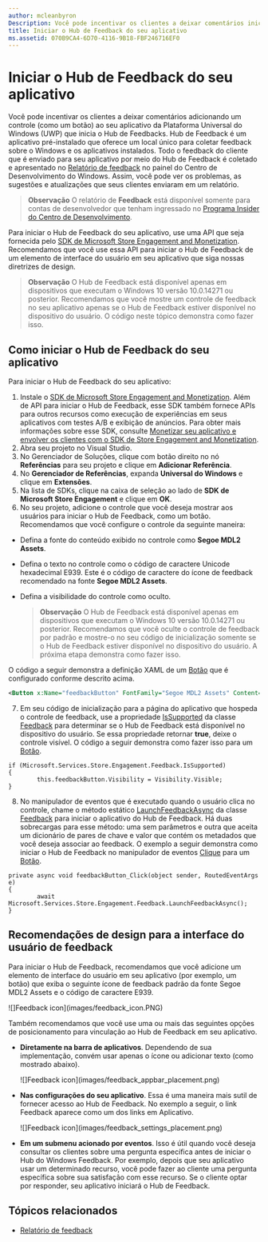 ```yaml
---
author: mcleanbyron
Description: Você pode incentivar os clientes a deixar comentários iniciando o Hub de Feedback do seu aplicativo.
title: Iniciar o Hub de Feedback do seu aplicativo
ms.assetid: 070B9CA4-6D70-4116-9B18-FBF246716EF0
---
```


# Iniciar o Hub de Feedback do seu aplicativo

Você pode incentivar os clientes a deixar comentários adicionando um controle (como um botão) ao seu aplicativo da Plataforma Universal do Windows (UWP) que inicia o Hub de Feedbacks. Hub de Feedback é um aplicativo pré-instalado que oferece um local único para coletar feedback sobre o Windows e os aplicativos instalados. Todo o feedback do cliente que é enviado para seu aplicativo por meio do Hub de Feedback é coletado e apresentado no [Relatório de feedback](../publish/feedback-report.md) no painel do Centro de Desenvolvimento do Windows. Assim, você pode ver os problemas, as sugestões e atualizações que seus clientes enviaram em um relatório.

>**Observação** O relatório de **Feedback** está disponível somente para contas de desenvolvedor que tenham ingressado no [Programa Insider do Centro de Desenvolvimento](../publish/dev-center-insider-program.md). 

Para iniciar o Hub de Feedback do seu aplicativo, use uma API que seja fornecida pelo [SDK de Microsoft Store Engagement and Monetization](http://aka.ms/store-em-sdk). Recomendamos que você use essa API para iniciar o Hub de Feedback de um elemento de interface do usuário em seu aplicativo que siga nossas diretrizes de design.

>**Observação** O Hub de Feedback está disponível apenas em dispositivos que executam o Windows 10 versão 10.0.14271 ou posterior. Recomendamos que você mostre um controle de feedback no seu aplicativo apenas se o Hub de Feedback estiver disponível no dispositivo do usuário. O código neste tópico demonstra como fazer isso.

## Como iniciar o Hub de Feedback do seu aplicativo

Para iniciar o Hub de Feedback do seu aplicativo:

1. Instale o [SDK de Microsoft Store Engagement and Monetization](http://aka.ms/store-em-sdk). Além de API para iniciar o Hub de Feedback, esse SDK também fornece APIs para outros recursos como execução de experiências em seus aplicativos com testes A/B e exibição de anúncios. Para obter mais informações sobre esse SDK, consulte [Monetizar seu aplicativo e envolver os clientes com o SDK de Store Engagement and Monetization](monetize-your-app-with-the-microsoft-store-engagement-and-monetization-sdk.md).
2. Abra seu projeto no Visual Studio.
3. No Gerenciador de Soluções, clique com botão direito no nó **Referências** para seu projeto e clique em **Adicionar Referência**.
4. No **Gerenciador de Referências**, expanda **Universal do Windows** e clique em **Extensões**.
5. Na lista de SDKs, clique na caixa de seleção ao lado de **SDK de Microsoft Store Engagement** e clique em **OK**.
6. No seu projeto, adicione o controle que você deseja mostrar aos usuários para iniciar o Hub de Feedback, como um botão. Recomendamos que você configure o controle da seguinte maneira:
  * Defina a fonte do conteúdo exibido no controle como **Segoe MDL2 Assets**.
  * Defina o texto no controle como o código de caractere Unicode hexadecimal E939. Este é o código de caractere do ícone de feedback recomendado na fonte **Segoe MDL2 Assets**.
  * Defina a visibilidade do controle como oculto.

    > **Observação** O Hub de Feedback está disponível apenas em dispositivos que executam o Windows 10 versão 10.0.14271 ou posterior. Recomendamos que você oculte o controle de feedback por padrão e mostre-o no seu código de inicialização somente se o Hub de Feedback estiver disponível no dispositivo do usuário. A próxima etapa demonstra como fazer isso.

  O código a seguir demonstra a definição XAML de um [Botão](https://msdn.microsoft.com/library/windows/apps/windows.ui.xaml.controls.button.aspx) que é configurado conforme descrito acima.
  ```xml
  <Button x:Name="feedbackButton" FontFamily="Segoe MDL2 Assets" Content="&#xE939;" HorizontalAlignment="Left" Margin="138,352,0,0" VerticalAlignment="Top" Visibility="Collapsed"  Click="feedbackButton_Click"/>
  ```
7. Em seu código de inicialização para a página do aplicativo que hospeda o controle de feedback, use a propriedade [IsSupported](https://msdn.microsoft.com/library/windows/apps/microsoft.services.store.engagement.feedback.issupported.aspx) da classe [Feedback](https://msdn.microsoft.com/library/windows/apps/microsoft.services.store.engagement.feedback.aspx) para determinar se o Hub de Feedback está disponível no dispositivo do usuário. Se essa propriedade retornar **true**, deixe o controle visível. O código a seguir demonstra como fazer isso para um [Botão](https://msdn.microsoft.com/library/windows/apps/windows.ui.xaml.controls.button.aspx).
```CSharp
if (Microsoft.Services.Store.Engagement.Feedback.IsSupported)
{
        this.feedbackButton.Visibility = Visibility.Visible;
}
```
8. No manipulador de eventos que é executado quando o usuário clica no controle, chame o método estático [LaunchFeedbackAsync](https://msdn.microsoft.com/library/windows/apps/microsoft.services.store.engagement.feedback.launchfeedbackasync.aspx) da classe [Feedback](https://msdn.microsoft.com/library/windows/apps/microsoft.services.store.engagement.feedback.aspx) para iniciar o aplicativo do Hub de Feedback. Há duas sobrecargas para esse método: uma sem parâmetros e outra que aceita um dicionário de pares de chave e valor que contém os metadados que você deseja associar ao feedback. O exemplo a seguir demonstra como iniciar o Hub de Feedback no manipulador de eventos [Clique](https://msdn.microsoft.com/library/windows/apps/windows.ui.xaml.controls.primitives.buttonbase.click.aspx) para um [Botão](https://msdn.microsoft.com/library/windows/apps/windows.ui.xaml.controls.button.aspx).
```CSharp
private async void feedbackButton_Click(object sender, RoutedEventArgs e)
{
        await Microsoft.Services.Store.Engagement.Feedback.LaunchFeedbackAsync();
}
```

## Recomendações de design para a interface do usuário de feedback

Para iniciar o Hub de Feedback, recomendamos que você adicione um elemento de interface do usuário em seu aplicativo (por exemplo, um botão) que exiba o seguinte ícone de feedback padrão da fonte Segoe MDL2 Assets e o código de caractere E939.

![]Feedback icon](images/feedback_icon.PNG)

Também recomendamos que você use uma ou mais das seguintes opções de posicionamento para vinculação ao Hub de Feedback em seu aplicativo.
* **Diretamente na barra de aplicativos**. Dependendo de sua implementação, convém usar apenas o ícone ou adicionar texto (como mostrado abaixo).

  ![]Feedback icon](images/feedback_appbar_placement.png)

* **Nas configurações do seu aplicativo**. Essa é uma maneira mais sutil de fornecer acesso ao Hub de Feedback. No exemplo a seguir, o link Feedback aparece como um dos links em Aplicativo.

  ![]Feedback icon](images/feedback_settings_placement.png)

* **Em um submenu acionado por eventos**. Isso é útil quando você deseja consultar os clientes sobre uma pergunta específica antes de iniciar o Hub do Windows Feedback. Por exemplo, depois que seu aplicativo usar um determinado recurso, você pode fazer ao cliente uma pergunta específica sobre sua satisfação com esse recurso. Se o cliente optar por responder, seu aplicativo iniciará o Hub de Feedback.


## Tópicos relacionados

* [Relatório de feedback](../publish/feedback-report.md)


<!--HONumber=May16_HO2-->


